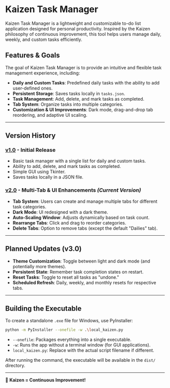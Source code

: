 # Kaizen Task Manager

Kaizen Task Manager is a lightweight and customizable to-do list application designed for personal productivity. Inspired by the Kaizen philosophy of continuous improvement, this tool helps users manage daily, weekly, and custom tasks efficiently.

## Features & Goals
The goal of Kaizen Task Manager is to provide an intuitive and flexible task management experience, including:
- **Daily and Custom Tasks**: Predefined daily tasks with the ability to add user-defined ones.
- **Persistent Storage**: Saves tasks locally in `tasks.json`.
- **Task Management**: Add, delete, and mark tasks as completed.
- **Tab System**: Organize tasks into multiple categories.
- **Customization & UI Improvements**: Dark mode, drag-and-drop tab reordering, and adaptive UI scaling.

---

## Version History
### **[v1.0](https://github.com/mattwydra/kaizen-task-manager/blob/main/v1.zip) - Initial Release**
- Basic task manager with a single list for daily and custom tasks.
- Ability to add, delete, and mark tasks as completed.
- Simple GUI using Tkinter.
- Saves tasks locally in a JSON file.

### **[v2.0](https://github.com/mattwydra/kaizen-task-manager/blob/main/v2.zip) - Multi-Tab & UI Enhancements** *(Current Version)*
- **Tab System**: Users can create and manage multiple tabs for different task categories.
- **Dark Mode**: UI redesigned with a dark theme.
- **Auto-Scaling Window**: Adjusts dynamically based on task count.
- **Rearrange Tabs**: Click and drag to reorder categories.
- **Delete Tabs**: Option to remove tabs (except the default "Dailies" tab).

---

## Planned Updates (v3.0)
- **Theme Customization**: Toggle between light and dark mode (and potentially more themes).
- **Persistent State**: Remember task completion states on restart.
- **Reset Tasks**: Toggle to reset all tasks as "undone."
- **Scheduled Refresh**: Daily, weekly, and monthly resets for respective tabs.

---

## Building the Executable
To create a standalone `.exe` file for Windows, use PyInstaller:
```sh
python -m PyInstaller --onefile -w .\local_kaizen.py
```
- `--onefile`: Packages everything into a single executable.
- `-w`: Runs the app without a terminal window (for GUI applications).
- `local_kaizen.py`: Replace with the actual script filename if different.

After running the command, the executable will be available in the `dist/` directory.

---

🚀 **Kaizen = Continuous Improvement!**

